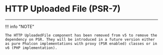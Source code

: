 # HTTP Uploaded File (PSR-7)
- - -

!!! info "NOTE"

    The HTTP UploadedFile component has been removed from v5 to remove the dependency on PSR. They will be introduced in a future version either as pure Phalcon implementations with proxy (PSR enabled) classes or in v6 (PHP implementation).
